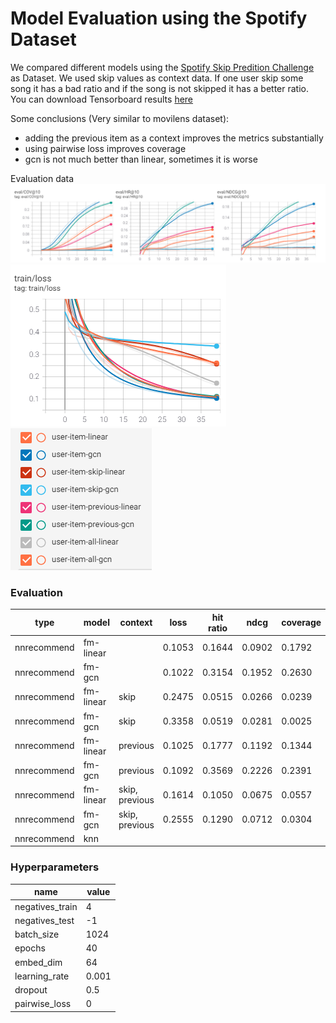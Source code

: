 # Model Evaluation using the Spotify Dataset
We compared different models using the [Spotify Skip Predition Challenge](https://www.aicrowd.com/challenges/spotify-sequential-skip-prediction-challenge-old) as Dataset. We used skip values as context data. If one user skip some song it has a bad ratio and if the song is not skipped it has a better ratio. You can download Tensorboard results [here](https://github.com/miguelibero/aidl-nnrecomend/blob/main/results/spotify/tensorboard.zip)

Some conclusions (Very similar to movilens dataset):
-   adding the previous item as a context improves the metrics substantially
-   using pairwise loss improves coverage 
-   gcn is not much better than linear, sometimes it is worse

Evaluation data
![Eval](./eval.png)
![Train](./train.png)
![Legend](./legend.png)


### Evaluation
| type | model | context | loss | hit ratio | ndcg | coverage |
| --- | -- | --- | --- | --- | --- | --- |
| nnrecommend | fm-linear |  | 0.1053 | 0.1644 | 0.0902 | 0.1792 | 
| nnrecommend | fm-gcn |  | 0.1022 | 0.3154 | 0.1952 | 0.2630 |
| nnrecommend | fm-linear | skip | 0.2475 | 0.0515 | 0.0266 | 0.0239 |
| nnrecommend | fm-gcn | skip | 0.3358 | 0.0519 | 0.0281 | 0.0025 |
| nnrecommend | fm-linear | previous | 0.1025 | 0.1777 | 0.1192 | 0.1344 |
| nnrecommend | fm-gcn | previous | 0.1092 | 0.3569 | 0.2226 | 0.2391 |
| nnrecommend | fm-linear | skip, previous | 0.1614 | 0.1050 | 0.0675 | 0.0557 |
| nnrecommend | fm-gcn | skip, previous | 0.2555 | 0.1290 | 0.0712 | 0.0304 |
| nnrecommend | knn |  |  |  |  |  |  


### Hyperparameters

| name | value |
| --- | --- |
| negatives_train | 4 |
| negatives_test | -1 |
| batch_size | 1024 |
| epochs | 40 |
| embed_dim | 64 |
| learning_rate | 0.001 |
| dropout | 0.5 |
| pairwise_loss | 0 |
